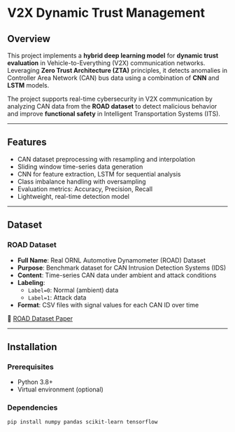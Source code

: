 # V2X Dynamic Trust Management

## Overview

This project implements a **hybrid deep learning model** for **dynamic trust evaluation** in Vehicle-to-Everything (V2X) communication networks. Leveraging **Zero Trust Architecture (ZTA)** principles, it detects anomalies in Controller Area Network (CAN) bus data using a combination of **CNN** and **LSTM** models.

The project supports real-time cybersecurity in V2X communication by analyzing CAN data from the **ROAD dataset** to detect malicious behavior and improve **functional safety** in Intelligent Transportation Systems (ITS).

---

## Features

- CAN dataset preprocessing with resampling and interpolation
- Sliding window time-series data generation
- CNN for feature extraction, LSTM for sequential analysis
- Class imbalance handling with oversampling
- Evaluation metrics: Accuracy, Precision, Recall
- Lightweight, real-time detection model

---

## Dataset

### ROAD Dataset

- **Full Name**: Real ORNL Automotive Dynamometer (ROAD) Dataset
- **Purpose**: Benchmark dataset for CAN Intrusion Detection Systems (IDS)
- **Content**: Time-series CAN data under ambient and attack conditions
- **Labeling**:
  - `Label=0`: Normal (ambient) data
  - `Label=1`: Attack data
- **Format**: CSV files with signal values for each CAN ID over time

🔗 [ROAD Dataset Paper](https://arxiv.org/abs/2012.14600)

---

## Installation

### Prerequisites

- Python 3.8+
- Virtual environment (optional)

### Dependencies

```bash
pip install numpy pandas scikit-learn tensorflow
